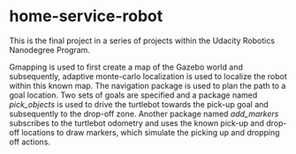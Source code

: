# home-service-robot

This is the final project in a series of projects within the Udacity Robotics Nanodegree Program.

Gmapping is used to first create a map of the Gazebo world and subsequently, adaptive monte-carlo localization is used to localize the robot within this known map. The navigation package is used to plan the path to a goal location. Two sets of goals are specified and a package named *pick_objects* is used to drive the turtlebot towards the pick-up goal and subsequently to the drop-off zone. Another package named *add_markers* subscribes to the turtlebot odometry and uses the known pick-up and drop-off locations to draw markers, which simulate the picking up and dropping off actions.
